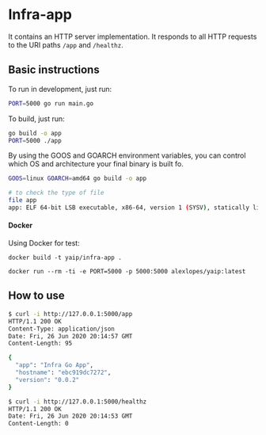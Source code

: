 # Infra-app

It contains an HTTP server implementation. It responds to all HTTP requests to the URI paths `/app` and `/healthz`.

## Basic instructions

To run in development, just run:

```sh
PORT=5000 go run main.go
```

To build, just run:

```sh
go build -o app
PORT=5000 ./app
```

By using the GOOS and GOARCH environment variables, you can control which OS and architecture your final binary is built fo.

```sh
GOOS=linux GOARCH=amd64 go build -o app

# to check the type of file
file app
app: ELF 64-bit LSB executable, x86-64, version 1 (SYSV), statically linked, Go BuildID=VlCWiOY1myXoArwKJ8-P/gL-oXKeuH4tOr4nCvhNv/6WUnDAZ95hnz49f7CeAV/Lg9OfRg0c1768RSFbAi4, not stripped
```

#### Docker

Using Docker for test:

```
docker build -t yaip/infra-app .

docker run --rm -ti -e PORT=5000 -p 5000:5000 alexlopes/yaip:latest
```

## How to use

```sh
$ curl -i http://127.0.0.1:5000/app
HTTP/1.1 200 OK
Content-Type: application/json
Date: Fri, 26 Jun 2020 20:14:57 GMT
Content-Length: 95

{
  "app": "Infra Go App",
  "hostname": "ebc919dc7272",
  "version": "0.0.2"
}
```

```sh
$ curl -i http://127.0.0.1:5000/healthz
HTTP/1.1 200 OK
Date: Fri, 26 Jun 2020 20:14:53 GMT
Content-Length: 0
```

